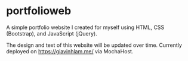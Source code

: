 # portfolioweb
A simple portfolio website I created for myself using HTML, CSS (Bootstrap), and JavaScript (jQuery).

The design and text of this website will be updated over time. Currently deployed on https://giavinhlam.me/ via MochaHost.
